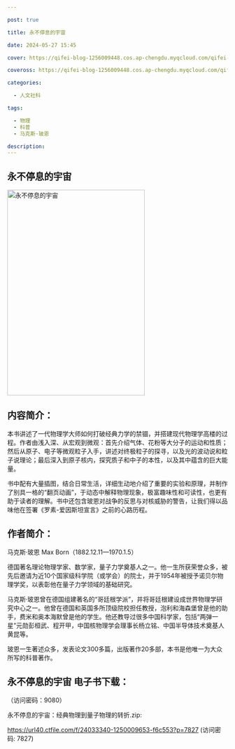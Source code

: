 ```yaml
---

post: true

title: 永不停息的宇宙

date: 2024-05-27 15:45

cover: https://qifei-blog-1256009448.cos.ap-chengdu.myqcloud.com/qifei-blog/66060a299f345e8d03b9fd4c.jpg

coveross: https://qifei-blog-1256009448.cos.ap-chengdu.myqcloud.com/qifei-blog/66060a299f345e8d03b9fd4c.jpg

categories:

  - 人文社科

tags:

  - 物理
  - 科普
  - 马克斯·玻恩

description:
---
```


## 永不停息的宇宙
<img alt="永不停息的宇宙 " class="aligncenter loaded" data-was-processed="true" decoding="async" fetchpriority="high" height="471" src="https://qifei-blog-1256009448.cos.ap-chengdu.myqcloud.com/qifei-blog/66060a299f345e8d03b9fd4c.jpg" style="cursor: zoom-in;" width="314"/>

## 内容简介：

本书讲述了一代物理学大师如何打破经典力学的禁锢，并搭建现代物理学高楼的过程。作者由浅入深、从宏观到微观：首先介绍气体、花粉等大分子的运动和性质；然后从原子、电子等微观粒子入手，讲述对终极粒子的探寻，以及光的波动说和粒子说理论；最后深入到原子核内，探究质子和中子的本性，以及其中蕴含的巨大能量。

书中配有大量插图，结合日常生活，详细生动地介绍了重要的实验和原理，并制作了别具一格的“翻页动画”，于动态中解释物理现象，极富趣味性和可读性，也更有助于读者的理解。书中还包含玻恩对战争的反思与对核威胁的警告，让我们得以品味他在签署《罗素-爱因斯坦宣言》之前的心路历程。

## 作者简介：

马克斯·玻恩 Max Born（1882.12.11—1970.1.5）

德国著名理论物理学家、数学家，量子力学奠基人之一。他一生所获荣誉众多，被先后邀请为近10个国家级科学院（或学会）的院士，并于1954年被授予诺贝尔物理学奖，以表彰他在量子力学领域的基础研究。

马克斯·玻恩曾在德国组建著名的“哥廷根学派”，并将哥廷根建设成世界物理学研究中心之一。他曾在德国和英国多所顶级院校担任教授，泡利和海森堡曾是他的助手，费米和奥本海默曾是他的学生。他还教导过很多中国科学家，包括“两弹一星”元勋彭桓武、程开甲，中国核物理学会理事长杨立铭、中国半导体技术奠基人黄昆等。

玻恩一生著述众多，发表论文300多篇，出版著作20多部，本书是他唯一为大众所写的科普著作。

## 永不停息的宇宙 电子书下载：

 （访问密码：9080）

永不停息的宇宙：经典物理到量子物理的转折.zip: 

https://url40.ctfile.com/f/24033340-1250009653-f6c553?p=7827 (访问密码: 7827)
